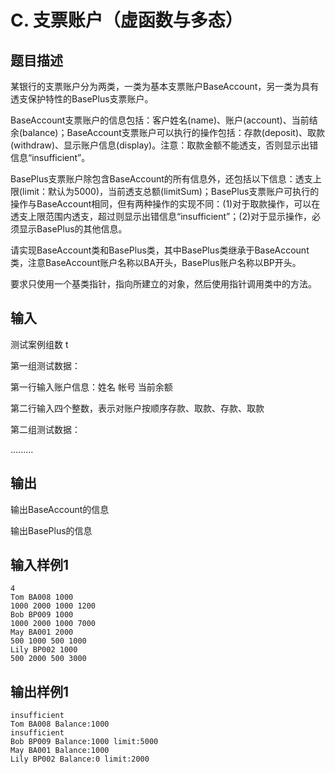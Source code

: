 # C. 支票账户（虚函数与多态）

## 题目描述

某银行的支票账户分为两类，一类为基本支票账户BaseAccount，另一类为具有透支保护特性的BasePlus支票账户。

BaseAccount支票账户的信息包括：客户姓名(name)、账户(account)、当前结余(balance)；BaseAccount支票账户可以执行的操作包括：存款(deposit)、取款(withdraw)、显示账户信息(display)。注意：取款金额不能透支，否则显示出错信息“insufficient”。

BasePlus支票账户除包含BaseAccount的所有信息外，还包括以下信息：透支上限(limit：默认为5000)，当前透支总额(limitSum)；BasePlus支票账户可执行的操作与BaseAccount相同，但有两种操作的实现不同：(1)对于取款操作，可以在透支上限范围内透支，超过则显示出错信息“insufficient”；(2)对于显示操作，必须显示BasePlus的其他信息。

请实现BaseAccount类和BasePlus类，其中BasePlus类继承于BaseAccount类，注意BaseAccount账户名称以BA开头，BasePlus账户名称以BP开头。

要求只使用一个基类指针，指向所建立的对象，然后使用指针调用类中的方法。

## 输入

测试案例组数 t

第一组测试数据：

第一行输入账户信息：姓名 帐号 当前余额

第二行输入四个整数，表示对账户按顺序存款、取款、存款、取款

第二组测试数据：

.........

## 输出

输出BaseAccount的信息

输出BasePlus的信息

## 输入样例1 

```
4
Tom BA008 1000
1000 2000 1000 1200
Bob BP009 1000
1000 2000 1000 7000
May BA001 2000
500 1000 500 1000
Lily BP002 1000
500 2000 500 3000
```

## 输出样例1

```
insufficient
Tom BA008 Balance:1000
insufficient
Bob BP009 Balance:1000 limit:5000
May BA001 Balance:1000
Lily BP002 Balance:0 limit:2000

```


